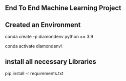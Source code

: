 ## End To End Machine Learning Project

## Created an Environment

conda create -p diamondenv python == 3.9

conda activate diamondenv\


## install all necessary Libraries

pip install -r requirements.txt

